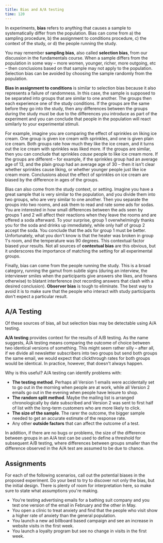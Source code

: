 ```yaml
---
title: Bias and A/A testing
time: 120
---
```


In experiments, **bias** refers to anything that causes a sample to systematically differ from the population.  Bias can come from a) the sampling procedure, b) the assignment to conditions procedure, c) the context of the study, or d) the people running the study.

You may remember **sampling bias**, also called **selection bias**, from our discussion in the fundamentals course.  When a sample differs from the population in some way – more women, younger, richer, more outgoing, etc – then conclusions based on that sample may not apply to the population.  Selection bias can be avoided by choosing the sample randomly from the population.

**Bias in assignment to conditions** is similar to selection bias because it also represents a failure of randomness.  In this case, the sample is supposed to be separated into groups that are similar to one another.  The groups then each experience one of the study conditions.  If the groups are the same before they go into the study, then any differences between the groups during the study must be due to the differences you introduce as part of the experiment and you can conclude that people in the population will react similarly to your experimental stimuli. 

For example, imagine you are comparing the effect of sprinkles on liking ice cream.  One group is given ice cream with sprinkles, and one is given plain ice cream.  Both groups rate how much they like the ice cream, and it turns out the ice cream with sprinkles was liked more.  If the groups are similar, then you can conclude that sprinkles _cause_ people to like ice cream more.  If the groups are different – for example, if the sprinkles group had an average age of 13, and the plain group had an average age of 30 – then it isn't clear whether sprinkles cause liking, or whether younger people just like ice cream more. Conclusions about the effect of sprinkles on ice cream are biased by the difference in ages of the groups.

Bias can also come from the study context, or setting.  Imagine you have a great sample that is very similar to the population, and you divide them into two groups, who are very similar to one another.  Then you separate the groups into two rooms, and ask them to read and rate some ads for sodas.  You are interested in how small differences between the ads seen by groups 1 and 2 will affect their reactions when they leave the rooms and are offered a soda afterward.  To your surprise, group 1 overwhelmingly thanks you for the soda and drinks up immediately, while only half of group 2 accept the soda.  You conclude that the ads for group 1 must be better.  Unfortunately, what you don't know is that the heater was broken in group 1's room, and the temperature was 90 degrees.  This contextual factor biased your results.  Not all sources of **contextual bias** are this obvious, but it underscores the importance of matching the setting for all experimental groups.

Finally, bias can come from the people running the study.  This is a broad category, running the gamut from subtle signs (during an interview, the interviewer smiles when the participants give answers she likes, and frowns otherwise) to blatant interference (not recording answers that clash with a desired conclusion).  **Observer bias** is tough to eliminate. The best way to avoid it is to make sure that the people who interact with study participants don't expect a particular result.

## A/A Testing

Of these sources of bias, all but selection bias may be detectable using A/A testing.

**A/A testing** provides context for the results of A/B testing.  As the name suggests, A/A testing means comparing the outcome of choice between two identical versions of something.  This might seem rather silly – after all, if we divide all newsletter subscribers into two groups but send both groups the same email, we would expect that clickthrough rates for both groups would be identical. In practice, however, that doesn't always happen.

Why is this useful?  A/A testing can identify problems with:
 * **The testing method**. Perhaps all Version 1 emails were accidentally set to go out in the morning when people are at work, while all Version 2 emails go out in the evening when people have leisure to shop.
 * **The random split method**. Maybe the mailing list is arranged chronologically by date subscribed and Version 2 was sent to first half of list with the long-term customers who are more likely to click.
* **The size of the sample**. The rarer the outcome, the bigger sample needed to get an accurate estimate of the response rate.
 * Any other **outside factors** that can affect the outcome of a test.  

In addition, if there are no bugs or problems, the size of the difference between groups in an A/A test can be used to define a threshold for subsequent A/B testing, where differences between groups smaller than the difference observed in the A/A test are assumed to be due to chance.

## Assignments

For each of the following scenarios, call out the potential biases in the proposed experiment. Do your best to try to discover not only the bias, but the initial design. There is plenty of room for interpretation here, so make sure to state what assumptions you're making.

* You're testing advertising emails for a bathing suit company and you test one version of the email in February and the other in May.
* You open a clinic to treat anxiety and find that the people who visit show a higher rate of anxiety than the general population.
* You launch a new ad billboard based campaign and see an increase in website visits in the first week.
* You launch a loyalty program but see no change in visits in the first week.

